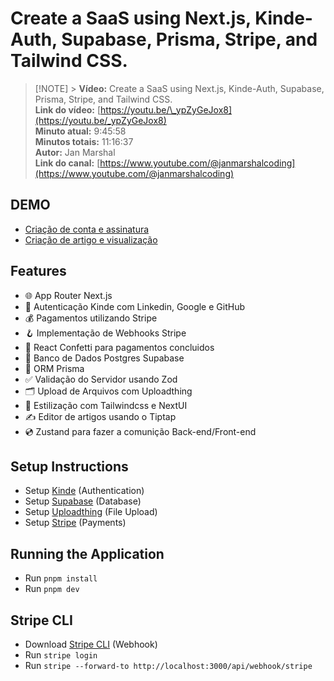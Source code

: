 # Create a SaaS using Next.js, Kinde-Auth, Supabase, Prisma, Stripe, and Tailwind CSS.

> [!NOTE] > **Vídeo:** Create a SaaS using Next.js, Kinde-Auth, Supabase, Prisma, Stripe, and Tailwind CSS.  
> **Link do vídeo:** [https://youtu.be/\_ypZyGeJox8](https://youtu.be/_ypZyGeJox8)  
> **Minuto atual:** 9:45:58  
> **Minutos totais:** 11:16:37  
> **Autor:** Jan Marshal  
> **Link do canal:** [https://www.youtube.com/@janmarshalcoding](https://www.youtube.com/@janmarshalcoding)

## DEMO

- [Criação de conta e assinatura](https://www.loom.com/share/abb0f2a7933941fabc04e77dcbd17283?sid=77a2ecf5-e6a1-47f7-ba06-f7c95bd7477c)
- [Criação de artigo e visualização](https://www.loom.com/share/00a1da96defd434aa0f4c726710103dd?sid=d72db895-8d81-469c-b498-b91d3425dbdb)

## Features

- 🌐 App Router Next.js
- 🔐 Autenticação Kinde com Linkedin, Google e GitHub
- 💰 Pagamentos utilizando Stripe
- 🪝 Implementação de Webhooks Stripe
- 🎊 React Confetti para pagamentos concluidos
- 🎲 Banco de Dados Postgres Supabase
- 💨 ORM Prisma
- ✅ Validação do Servidor usando Zod
- 🗂️ Upload de Arquivos com Uploadthing
- 🎨 Estilização com Tailwindcss e NextUI
- ✍️ Editor de artigos usando o Tiptap
- 💿 Zustand para fazer a comunição Back-end/Front-end

## Setup Instructions

- Setup [Kinde](https://docs.kinde.com/developer-tools/sdks/backend/nextjs-sdk/) (Authentication)
- Setup [Supabase](https://supabase.com/docs/guides/getting-started/quickstarts/nextjs) (Database)
- Setup [Uploadthing](https://docs.uploadthing.com/getting-started/appdir) (File Upload)
- Setup [Stripe](https://stripe.com/br) (Payments)

## Running the Application

- Run `pnpm install`
- Run `pnpm dev`

## Stripe CLI

- Download [Stripe CLI](https://docs.stripe.com/stripe-cli) (Webhook)
- Run `stripe login`
- Run `stripe --forward-to http://localhost:3000/api/webhook/stripe`
